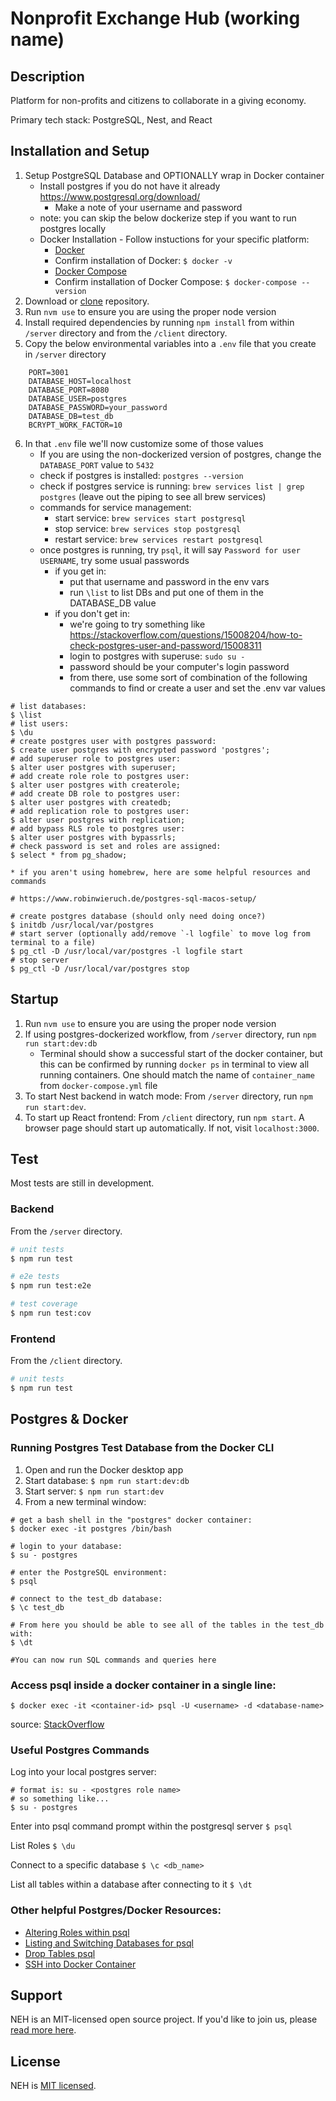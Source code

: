 # Nonprofit Exchange Hub (working name)

## Description 
Platform for non-profits and citizens to collaborate in a giving economy.

Primary tech stack: PostgreSQL, Nest, and React

## Installation and Setup

1. Setup PostgreSQL Database and OPTIONALLY wrap in Docker container
    * Install postgres if you do not have it already https://www.postgresql.org/download/
        * Make a note of your username and password
    * note: you can skip the below dockerize step if you want to run postgres locally
    * Docker Installation - Follow instuctions for your specific platform:
        * [Docker](https://docs.docker.com/get-docker/)
        * Confirm installation of Docker: `$ docker -v`
        * [Docker Compose](https://docs.docker.com/compose/install/)
        * Confirm installation of Docker Compose: `$ docker-compose --version`
2. Download or [clone](https://docs.github.com/en/github/creating-cloning-and-archiving-repositories/cloning-a-repository-from-github/cloning-a-repository) repository.
3. Run `nvm use` to ensure you are using the proper node version
4. Install required dependencies by running `npm install` from within `/server` directory and from the `/client` directory.
5. Copy the below environmental variables into a `.env` file that you create in `/server` directory
```
    PORT=3001
    DATABASE_HOST=localhost
    DATABASE_PORT=8080
    DATABASE_USER=postgres
    DATABASE_PASSWORD=your_password
    DATABASE_DB=test_db
    BCRYPT_WORK_FACTOR=10   
```
6. In that `.env` file we'll now customize some of those values
    * If you are using the non-dockerized version of postgres, change the `DATABASE_PORT` value to `5432`
    * check if postgres is installed: `postgres --version`
    * check if postgres service is running: `brew services list | grep postgres` (leave out the piping to see all brew services)
    * commands for service management:
        * start service: `brew services start postgresql`
        * stop service: `brew services stop postgresql`
        * restart service: `brew services restart postgresql`
    * once postgres is running, try `psql`, it will say `Password for user USERNAME`, try some usual passwords
        * if you get in:
            * put that username and password in the env vars
            * run `\list` to list DBs and put one of them in the DATABASE_DB value
        * if you don't get in:
            * we're going to try something like https://stackoverflow.com/questions/15008204/how-to-check-postgres-user-and-password/15008311
            * login to postgres with superuse: `sudo su -`
            * password should be your computer's login password
            * from there, use some sort of combination of the following commands to find or create a user and set the .env var values
```
# list databases:
$ \list
# list users:
$ \du
# create postgres user with postgres password:
$ create user postgres with encrypted password 'postgres';
# add superuser role to postgres user:
$ alter user postgres with superuser;
# add create role role to postgres user:
$ alter user postgres with createrole;
# add create DB role to postgres user:
$ alter user postgres with createdb;
# add replication role to postgres user:
$ alter user postgres with replication;
# add bypass RLS role to postgres user:
$ alter user postgres with bypassrls;
# check password is set and roles are assigned:
$ select * from pg_shadow;
```

    * if you aren't using homebrew, here are some helpful resources and commands
```
# https://www.robinwieruch.de/postgres-sql-macos-setup/

# create postgres database (should only need doing once?)
$ initdb /usr/local/var/postgres
# start server (optionally add/remove `-l logfile` to move log from terminal to a file)
$ pg_ctl -D /usr/local/var/postgres -l logfile start
# stop server
$ pg_ctl -D /usr/local/var/postgres stop
```

## Startup

1. Run `nvm use` to ensure you are using the proper node version
2. If using postgres-dockerized workflow, from `/server` directory, run `npm run start:dev:db`
    * Terminal should show a successful start of the docker container, but this can be confirmed by running `docker ps` in terminal to view all running containers. One should match the name of `container_name` from `docker-compose.yml` file
3. To start Nest backend in watch mode: From `/server` directory, run `npm run start:dev`.
4. To start up React frontend: From `/client` directory, run `npm start`. A browser page should start up automatically. If not, visit `localhost:3000`.

## Test
Most tests are still in development.
### Backend
From the `/server` directory.
```bash
# unit tests
$ npm run test

# e2e tests
$ npm run test:e2e

# test coverage
$ npm run test:cov
```
### Frontend
From the `/client` directory.
```bash
# unit tests
$ npm run test
```

## Postgres & Docker
### Running Postgres Test Database from the Docker CLI
1. Open and run the Docker desktop app
2. Start database: `$ npm run start:dev:db `
3. Start server: `$ npm run start:dev`
4. From a new terminal window:
```
# get a bash shell in the "postgres" docker container:
$ docker exec -it postgres /bin/bash

# login to your database:
$ su - postgres

# enter the PostgreSQL environment:
$ psql

# connect to the test_db database:
$ \c test_db

# From here you should be able to see all of the tables in the test_db with:
$ \dt

#You can now run SQL commands and queries here
```

### Access psql inside a docker container in a single line: 
`$ docker exec -it <container-id> psql -U <username> -d <database-name>`

source: [StackOverflow](https://stackoverflow.com/questions/53974488/how-to-delete-and-recreate-a-postgres-database-using-a-single-docker-command)

### Useful Postgres Commands
Log into your local postgres server:
```
# format is: su - <postgres role name>
# so something like...
$ su - postgres
```

Enter into psql command prompt within the postgresql server
`$ psql`

List Roles
`$ \du`

Connect to a specific database 
`$ \c <db_name>`

List all tables within a database after connecting to it
`$ \dt`


### Other helpful Postgres/Docker Resources:
- [Altering Roles within psql](https://www.postgresql.org/docs/9.1/sql-alterrole.html)
- [Listing and Switching Databases for psql](https://www.liquidweb.com/kb/listing-switching-databases-postgresql/)
- [Drop Tables psql](https://www.geeksforgeeks.org/postgresql-drop-table/#:~:text=PostgreSQL%20has%20a%20DROP%20TABLE,table%20permanently%20from%20the%20database)
- [SSH into Docker Container](https://phase2.github.io/devtools/common-tasks/ssh-into-a-container/)

## Support

NEH is an MIT-licensed open source project. If you'd like to join us, please [read more here](https://www.democracylab.org/projects/486).

## License

NEH is [MIT licensed](LICENSE).

